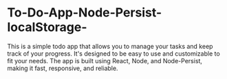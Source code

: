 # To-Do-App-Node-Persist-localStorage-
This is a simple todo app that allows you to manage your tasks and keep track of your progress. It's designed to be easy to use and customizable to fit your needs. The app is built using React, Node, and Node-Persist, making it fast, responsive, and reliable.
